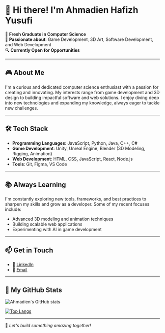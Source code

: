 # 👋 Hi there! I'm Ahmadien Hafizh Yusufi

🚀 **Fresh Graduate in Computer Science**  
🌟 **Passionate about**: Game Development, 3D Art, Software Development, and Web Development  
🔍 **Currently Open for Opportunities**  

---

## 🎮 About Me
I'm a curious and dedicated computer science enthusiast with a passion for creating and innovating. My interests range from game development and 3D design to building impactful software and web solutions. I enjoy diving deep into new technologies and expanding my knowledge, always eager to tackle new challenges.

---

## 🛠️ Tech Stack
- **Programming Languages**: JavaScript, Python, Java, C++, C#
- **Game Development**: Unity, Unreal Engine, Blender (3D Modeling, Rigging, Animation)
- **Web Development**: HTML, CSS, JavaScript, React, Node.js
- **Tools**: Git, Figma, VS Code

---

## 📚 Always Learning
I'm constantly exploring new tools, frameworks, and best practices to sharpen my skills and grow as a developer. Some of my recent focuses include:
- Advanced 3D modeling and animation techniques
- Building scalable web applications
- Experimenting with AI in game development

---

## 📫 Get in Touch
- 💼 [LinkedIn](https://www.linkedin.com/in/ahmadien-hafizh-yusufi)
- 📧 [Email](mailto:ahmadienhafizhyusufi@gmail.com)

---

## 🌟 My GitHub Stats
![Ahmadien's GitHub stats](https://github-readme-stats.vercel.app/api?username=AhmadienHafizhYusufi&show_icons=true&theme=radical)

[![Top Langs](https://github-readme-stats.vercel.app/api/top-langs/?username=AhmadienHafizhYusufi&layout=compact&theme=radical)](https://github.com/your-username)

---

🎯 *Let's build something amazing together!*
